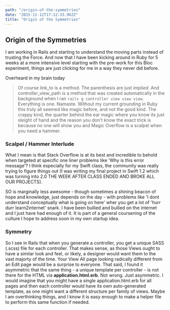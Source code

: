 ```yaml
---
path: "/origin-of-the-symmetries"
date: "2015-11-12T17:12:33.962Z"
title: "Origin of the Symmetries"
---
```


## Origin of the Symmetries
I am working in Rails and starting to understand the moving parts instead of trusting the Force. And now that I have been kicking around in Ruby for 5 weeks at a more intensive level starting with the pre-work for this Bloc experiment, things are just clicking for me in a way they never did before.

Overheard in my brain today
> Of course link_to is a method. The parenthesis are just *implied*. And controller_view_path is a method that was created automatically in the background when I ran ```rails g controller view view view```. Everything is one. Namaste.
Without my current grounding in Ruby this truly all seemed like magic before, and not the good kind. The crappy kind, the quarter behind the ear magic where you know its just sleight of hand and the reason you don't know the exact trick is because no one will show you and Magic Overflow is a scalpel when you need a hammer.

### Scalpel / Hammer Interlude
What I mean is that Stack Overflow is at its best and incredible to behold when targeted at specific one liner problems like 'Why is this error message'? I think especially for my Swift class, the community was really trying to figure things out (I was writing my final project in Swift 1.2 which was turning into 2.0 THE WEEK AFTER CLASS ENDED AND BROKE ALL OUR PROJECTS).

SO is marginally less awesome - though sometimes a shining beacon of hope and knowledge, just depends on the day - with problems like 'I dont understand conceptually what is going on here' wher you get a lot of 'hurr durr learn2internet' snark. I have been bullied and bullied on the internet and I just have had enough of it. It is part of a general coursening of the culture I hope to address soon in my own startup idea.

### Symmetry
So I see in Rails that when you generate a controller, you get a unique SASS (.scss) file for each controller. That makes sense, as those Views ought to have a similar look and feel, or likely, a designer would want them to the vast majorty of the time. Your View All page looking radically different from an Edit page would be a surprise to everyone. That said, I found it asymmetric that the same thing - a unique template per controller - is not there for the HTML via **application.html.erb**.  Not wrong. Just asymmetric.  I would imagine that you might have a single application.html.erb for all pages and then each controller would have its own auto-generated template, as one might want a different structure per family of views. Maybe I am overthinking things, and I know it is easy enough to make a helper file to perform this same function if needed.
